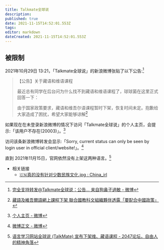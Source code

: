 ```yaml
---
title: Talkmate全球说
description: 
published: true
date: 2021-11-15T14:52:01.553Z
tags: 
editor: markdown
dateCreated: 2021-11-15T14:52:01.553Z
---
```


## 被限制

2021年10月29日 13:21，「Talkmate全球说」的新浪微博张贴了以下公告:[^cV9h4]

[^cV9h4]: [完全支持转发@Talkmate全球说：公告... 来自狗鼻子過敏 - 微博](https://archive.md/cV9h4 "https://weibo.com/5969074833/KF9On35e8")

> 【公告】关于藏语和维语课程
>
> 最近总有同学在后台问为什么找不到藏语和维语课程了，球球菌在这里正式回答一下：
>
> 由于国家政策要求，藏语和维吾尔语课程暂时下架，恢复时间未定。抱歉给大家造成了困扰，希望大家能够谅解[^9174]

[^9174]: [藏語及維吾爾語網上課程下架 聯合國教科文組織夥伴透露「要配合中國政策」](https://web.archive.org/web/20211031235832/https://gongjyuhok.hk/articles/9174)

如果现在在未登录新浪微博的情况下访问「Talkmate全球说」的个人主页，会提示:「该用户不存在(20003)」。[^3ycbP]

[^3ycbP]: [个人主页 - 微博](https://archive.ph/3ycbP "https://weibo.com/u/5487063021")

访问该条新浪微博转发会显示:「Sorry, current status can only be seen by login user in official client/website!」。[^RMbZQ]

[^RMbZQ]: [微博正文 - 微博](https://archive.ph/RMbZQ "https://weibo.com/5969074833/KF9On35e8")

直到 2021年11月15日，官网依然没有上架这两种语言。[^16706]

[^16706]: [语言学习网站全球说 (TalkMate) 宣布下架维、藏语课程 - 2047论坛，自由人的精神角落](https://web.archive.org/web/20211115071544/https://2047.name/t/16706)

+ 相关链接
  + [🇨🇳真的没有针对少数民族文化.jpg : China_irl](https://web.archive.org/web/20211030151643/https://old.reddit.com/r/China_irl/comments/qiz0a0/真的没有针对少数民族文化jpg/)
